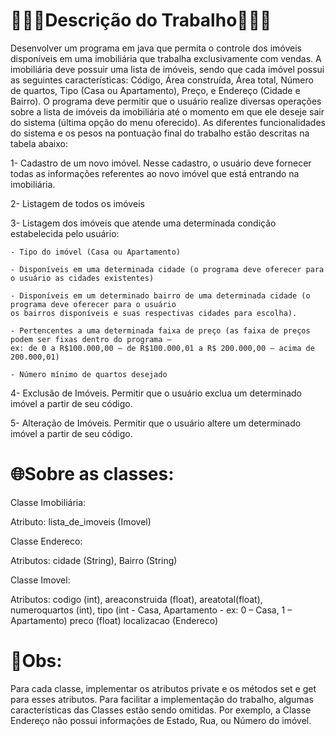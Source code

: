 # 🧑🏼‍💻Descrição do Trabalho🧑🏼‍💻

Desenvolver um programa em java que permita o controle dos imóveis disponíveis em uma imobiliária que trabalha exclusivamente com vendas. A imobiliária deve possuir uma lista de imóveis, sendo que cada imóvel possui as seguintes características: Código, Área construída, Área total, Número de quartos, Tipo (Casa ou Apartamento), Preço, e Endereço (Cidade e Bairro). O programa deve permitir que o usuário realize diversas operações sobre a lista de imóveis da imobiliária até o momento em que ele deseje sair do sistema (última opção do menu oferecido). As diferentes funcionalidades do sistema e os pesos na pontuação final do trabalho estão descritas na tabela abaixo:

1- Cadastro de um novo imóvel. Nesse cadastro, o usuário deve fornecer todas as informações referentes ao novo imóvel que está entrando na imobiliária.

2- Listagem de todos os imóveis

3- Listagem dos imóveis que atende uma determinada condição estabelecida pelo usuário:

    - Tipo do imóvel (Casa ou Apartamento)
    
    - Disponíveis em uma determinada cidade (o programa deve oferecer para o usuário as cidades existentes)

    - Disponíveis em um determinado bairro de uma determinada cidade (o programa deve oferecer para o usuário 
    os bairros disponíveis e suas respectivas cidades para escolha).

    - Pertencentes a uma determinada faixa de preço (as faixa de preços podem ser fixas dentro do programa – 
    ex: de 0 a R$100.000,00 – de R$100.000,01 a R$ 200.000,00 – acima de 200.000,01)

    - Número mínimo de quartos desejado
    
4- Exclusão de Imóveis. Permitir que o usuário exclua um determinado imóvel a partir de seu código.

5- Alteração de Imóveis. Permitir que o usuário altere um determinado imóvel a partir de seu código.

# 🌐Sobre as classes:

Classe Imobiliária:

Atributo: 
lista_de_imoveis (Imovel)

Classe Endereco:

Atributos: 
cidade (String), Bairro (String)

Classe Imovel:

Atributos: 
codigo (int), areaconstruida (float), areatotal(float), numeroquartos (int),
tipo (int - Casa, Apartamento - ex: 0 – Casa, 1 – Apartamento)
preco (float)
localizacao (Endereco)

# 🎯Obs:

Para cada classe, implementar os atributos private e os métodos set e get para esses atributos. Para facilitar a implementação do trabalho, algumas características das Classes estão sendo omitidas. Por exemplo, a Classe Endereço não possui informações de Estado, Rua, ou Número do imóvel.
